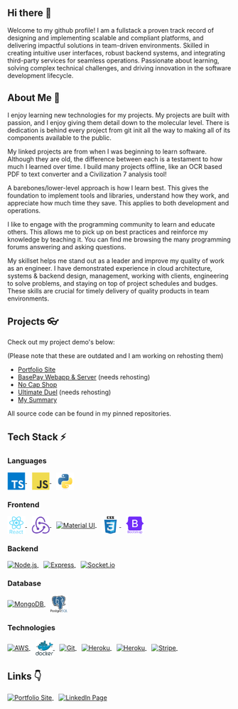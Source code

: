 ## Hi there 👋
Welcome to my github profile! I am a fullstack a proven track record of designing and implementing scalable and compliant platforms, and delivering impactful solutions in team-driven environments. Skilled in creating intuitive user interfaces, robust backend systems, and integrating third-party services for seamless operations. Passionate about learning, solving complex technical challenges, and driving innovation in the software development lifecycle.

## About Me 🦄
I enjoy learning new technologies for my projects. My projects are built with passion, and I enjoy giving them detail down to the molecular level. There is dedication is behind every project from git init all the way to making all of its components available to the public.

My linked projects are from when I was beginning to learn software. Although they are old, the difference between each is a testament to how much I learned over time. I build many projects offline, like an OCR based PDF to text converter and a Civilization 7 analysis tool!

A barebones/lower-level approach is how I learn best. This gives the foundation to implement tools and libraries, understand how they work, and appreciate how much time they save. This applies to both development and operations.

I like to engage with the programming community to learn and educate others. This allows me to pick up on best practices and reinforce my knowledge by teaching it. You can find me browsing the many programming forums answering and asking questions. 

My skillset helps me stand out as a leader and improve my quality of work as an engineer. I have demonstrated experience in cloud architecture, systems & backend design, management, working with clients, engineering to solve problems, and staying on top of project schedules and budges. These skills are crucial for timely delivery of quality products in team environments.


## Projects 👓
Check out my project demo's below:

(Please note that these are outdated and I am working on rehosting them)

- [Portfolio Site](https://aaltarazi98.github.io/)
- [BasePay Webapp & Server](https://www.basepay.app/) (needs rehosting)
- [No Cap Shop](https://no-cap-shop.netlify.app/)
- [Ultimate Duel](https://ultimate-duel.herokuapp.com/) (needs rehosting)
- [My Summary](https://my-summary-tab.netlify.app/)

All source code can be found in my pinned repositories.

## Tech Stack ⚡

### Languages
<a href="https://www.typescriptlang.org/" target="blank">
<img align="center" src="https://raw.githubusercontent.com/devicons/devicon/master/icons/typescript/typescript-original.svg" alt="TypeScript" height="40" width="40" />
</a>
&ensp;
<a href="https://developer.mozilla.org/en-US/docs/Web/JavaScript" target="blank">
<img align="center" src="https://raw.githubusercontent.com/devicons/devicon/master/icons/javascript/javascript-original.svg" alt="JavaScript" height="40" width="40" />
</a>
&ensp;
<a href="https://www.python.org" target="blank">
<img align="center" src="https://raw.githubusercontent.com/devicons/devicon/master/icons/python/python-original.svg" alt="Python" height="40" width="40" />
</a>


### Frontend
<a href="https://reactjs.org/" target="blank">
<img align="center" src="https://raw.githubusercontent.com/devicons/devicon/master/icons/react/react-original-wordmark.svg" alt="React" height="40" width="40" />
</a>
&ensp;
<a href="https://redux.js.org" target="blank">
<img align="center" src="https://raw.githubusercontent.com/devicons/devicon/master/icons/redux/redux-original.svg" alt="Redux" height="40" width="40" />
</a>
&ensp;
<a href="https://mui.com" target="blank">
<img align="center" src="https://cdn.worldvectorlogo.com/logos/material-ui-1.svg" alt="Material UI" height="40" width="40" />
</a>
&ensp;
<a href="https://www.w3schools.com/css/" target="blank">
<img align="center" src="https://raw.githubusercontent.com/devicons/devicon/master/icons/css3/css3-original-wordmark.svg" alt="Css3" height="40" width="40" />
</a>
&ensp;
<a href="https://getbootstrap.com" target="blank">
<img align="center" src="https://raw.githubusercontent.com/devicons/devicon/master/icons/bootstrap/bootstrap-plain-wordmark.svg" alt="Bootstrap" height="40" width="40" />
</a>

### Backend
<a href="https://nodejs.org" target="blank">
<img align="center" src="https://cdn.worldvectorlogo.com/logos/nodejs-icon.svg" alt="Node.js" height="40" width="40" />
</a>
&ensp;
<a href="https://expressjs.com" target="blank">
<img align="center" src="https://www.vectorlogo.zone/logos/expressjs/expressjs-icon.svg" alt="Express" height="40" width="40" />
</a>
&ensp;
<a href="https://socket.io" target="blank">
<img align="center" src="https://cdn.worldvectorlogo.com/logos/socket-io.svg" alt="Socket.io" height="40" width="40" />
</a>

### Database
<a href="https://www.mongodb.com/" target="blank">
<img align="center" src="https://cdn.icon-icons.com/icons2/2415/PNG/512/mongodb_plain_wordmark_logo_icon_146423.png" alt="MongoDB" height="40" width="40" />
</a>
&ensp;
<a href="https://www.postgresql.org" target="blank">
<img align="center" src="https://raw.githubusercontent.com/devicons/devicon/master/icons/postgresql/postgresql-original-wordmark.svg" alt="PostgreSQL" height="40" width="40" />
</a>

### Technologies
<a href="https://aws.amazon.com" target="blank">
<img align="center" src="https://www.consoleconnect.com/wp-content/uploads/2019/07/amazon-web-services-cloud.svg" alt="AWS" height="40" width="40" />
</a>
&ensp;
<a href="https://www.docker.com/" target="blank">
<img align="center" src="https://raw.githubusercontent.com/devicons/devicon/master/icons/docker/docker-original-wordmark.svg" alt="Docker" height="40" width="40" />
</a>
&ensp;
<a href="https://git-scm.com/" target="blank">
<img align="center" src="https://upload.wikimedia.org/wikipedia/commons/thumb/3/3f/Git_icon.svg/1200px-Git_icon.svg.png" alt="Git" height="40" width="40" />
</a>
&ensp;
<a href="https://heroku.com" target="blank">
<img align="center" src="https://www.vectorlogo.zone/logos/heroku/heroku-icon.svg" alt="Heroku" height="40" width="40" />
</a>
&ensp;
<a href="https://netlify.com" target="blank">
<img align="center" src="https://cdn.worldvectorlogo.com/logos/netlify.svg" alt="Heroku" height="40" width="40" />
</a>
&ensp;
<a href="https://stripe.com/" target="blank">
<img align="center" src="https://sbp-plugin-images.s3.eu-west-1.amazonaws.com/technologies1905_5eb57bd25635d_icon.jpg" alt="Stripe" height="40" width="40" />
</a>
&ensp;

## Links 👇
<a href="https://aaltarazi98.github.io/" target="blank">
<img align="center" src="https://www.pngrepo.com/png/209590/512/portfolio.png" alt="Portfolio Site" height="40" width="40" />
</a>
&ensp;
<a href="https://www.linkedin.com/in/abdel-altarazi-60b9aa138/" target="blank">
<img align="center" src="https://cdn-icons-png.flaticon.com/512/174/174857.png" alt="LinkedIn Page" height="40" width="40" />
</a>
